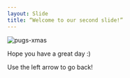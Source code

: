 ```yaml
---
layout: Slide
title: “Welcome to our second slide!”
---
```

![pugs-xmas](https://user-images.githubusercontent.com/78308927/107580265-4c222400-6bc4-11eb-8a31-998aec1ea0c6.gif)

Hope you have a great day :)

Use the left arrow to go back! 
